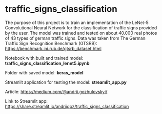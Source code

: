 # traffic_signs_classification

The purpose of this project is to train an implementation of the LeNet-5 Convolutional Neural Network for the 
classification of traffic signs provided by the user. The model was trained and tested on about 40.000 real photos of 43 
types of german traffic signs. Data was taken from The German Traffic Sign Recognition Benchmark (GTSRB): https://benchmark.ini.rub.de/gtsrb_dataset.html

Notebook with built and trained model: **traffic_signs_classification_lenet5.ipynb**

Folder with saved model: **keras_model**

Streamlit application for testing the model: **streamlit_app.py**

Article: https://medium.com/@andrii.gozhulovskyi/

Link to Streamlit app: https://share.streamlit.io/andriigoz/traffic_signs_classification
